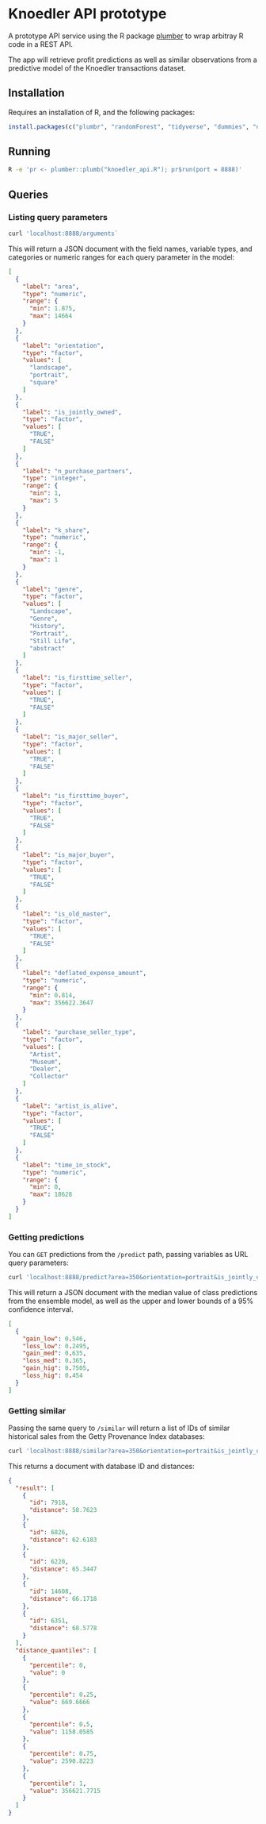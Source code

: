 # Knoedler API prototype

A prototype API service using the R package [plumber](https://www.rplumber.io) to wrap arbitray R code in a REST API.

The app will retrieve profit predictions as well as similar observations from a predictive model of the Knoedler transactions dataset.

## Installation

Requires an installation of R, and the following packages:

``` r
install.packages(c("plumbr", "randomForest", "tidyverse", "dummies", "distances"))
```

## Running

``` sh
R -e 'pr <- plumber::plumb("knoedler_api.R"); pr$run(port = 8888)'
```

## Queries

### Listing query parameters

``` sh
curl 'localhost:8888/arguments`
```

This will return a JSON document with the field names, variable types, and categories or numeric ranges for each query parameter in the model:

``` json
[
  {
    "label": "area",
    "type": "numeric",
    "range": {
      "min": 1.875,
      "max": 14664
    }
  },
  {
    "label": "orientation",
    "type": "factor",
    "values": [
      "landscape",
      "portrait",
      "square"
    ]
  },
  {
    "label": "is_jointly_owned",
    "type": "factor",
    "values": [
      "TRUE",
      "FALSE"
    ]
  },
  {
    "label": "n_purchase_partners",
    "type": "integer",
    "range": {
      "min": 1,
      "max": 5
    }
  },
  {
    "label": "k_share",
    "type": "numeric",
    "range": {
      "min": -1,
      "max": 1
    }
  },
  {
    "label": "genre",
    "type": "factor",
    "values": [
      "Landscape",
      "Genre",
      "History",
      "Portrait",
      "Still Life",
      "abstract"
    ]
  },
  {
    "label": "is_firsttime_seller",
    "type": "factor",
    "values": [
      "TRUE",
      "FALSE"
    ]
  },
  {
    "label": "is_major_seller",
    "type": "factor",
    "values": [
      "TRUE",
      "FALSE"
    ]
  },
  {
    "label": "is_firsttime_buyer",
    "type": "factor",
    "values": [
      "TRUE",
      "FALSE"
    ]
  },
  {
    "label": "is_major_buyer",
    "type": "factor",
    "values": [
      "TRUE",
      "FALSE"
    ]
  },
  {
    "label": "is_old_master",
    "type": "factor",
    "values": [
      "TRUE",
      "FALSE"
    ]
  },
  {
    "label": "deflated_expense_amount",
    "type": "numeric",
    "range": {
      "min": 0.814,
      "max": 356622.3647
    }
  },
  {
    "label": "purchase_seller_type",
    "type": "factor",
    "values": [
      "Artist",
      "Museum",
      "Dealer",
      "Collector"
    ]
  },
  {
    "label": "artist_is_alive",
    "type": "factor",
    "values": [
      "TRUE",
      "FALSE"
    ]
  },
  {
    "label": "time_in_stock",
    "type": "numeric",
    "range": {
      "min": 0,
      "max": 18628
    }
  }
]

```

### Getting predictions

You can `GET` predictions from the `/predict` path, passing variables as URL query parameters:

``` sh
curl 'localhost:8888/predict?area=350&orientation=portrait&is_jointly_owned=TRUE&n_purchase_partners=1&k_share=1&genre=Landscape&is_firsttime_seller=TRUE&is_major_seller=FALSE&is_firsttime_buyer=FALSE&is_major_buyer=TRUE&is_old_master=FALSE&deflated_expense_amount=2500&purchase_seller_type=Collector&artist_is_alive=TRUE&time_in_stock=250'
```

This will return a JSON document with the median value of class predictions from the ensemble model, as well as the upper and lower bounds of a 95% confidence interval.

``` json
[
  {
    "gain_low": 0.546,
    "loss_low": 0.2495,
    "gain_med": 0.635,
    "loss_med": 0.365,
    "gain_hig": 0.7505,
    "loss_hig": 0.454
  }
]
```

### Getting similar 

Passing the same query to `/similar` will return a list of IDs of similar historical sales from the Getty Provenance Index databases:

``` sh
curl 'localhost:8888/similar?area=350&orientation=portrait&is_jointly_owned=TRUE&n_purchase_partners=1&k_share=1&genre=Landscape&is_firsttime_seller=TRUE&is_major_seller=FALSE&is_firsttime_buyer=FALSE&is_major_buyer=TRUE&is_old_master=FALSE&deflated_expense_amount=2500&purchase_seller_type=Collector&artist_is_alive=TRUE&time_in_stock=250'
```

This returns a document with database ID and distances:

``` json
{
  "result": [
    {
      "id": 7918,
      "distance": 58.7623
    },
    {
      "id": 6826,
      "distance": 62.6183
    },
    {
      "id": 6220,
      "distance": 65.3447
    },
    {
      "id": 14608,
      "distance": 66.1718
    },
    {
      "id": 6351,
      "distance": 68.5778
    }
  ],
  "distance_quantiles": [
    {
      "percentile": 0,
      "value": 0
    },
    {
      "percentile": 0.25,
      "value": 669.6666
    },
    {
      "percentile": 0.5,
      "value": 1158.0585
    },
    {
      "percentile": 0.75,
      "value": 2590.8223
    },
    {
      "percentile": 1,
      "value": 356621.7715
    }
  ]
}
```

